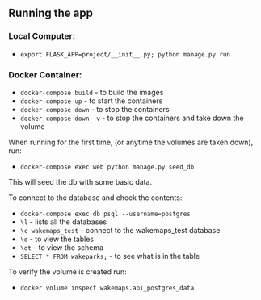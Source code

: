 ## Running the app

### Local Computer:

* `export FLASK_APP=project/__init__.py; python manage.py run`

### Docker Container:

* `docker-compose build` - to build the images
* `docker-compose up` - to start the containers
* `docker-compose down` - to stop the containers
* `docker-compose down -v` - to stop the containers and take down the volume

When running for the first time, (or anytime the volumes are taken down), run: 

* `docker-compose exec web python manage.py seed_db`

This will seed the db with some basic data. 

To connect to the database and check the contents: 

* `docker-compose exec db psql --username=postgres`
* `\l` - lists all the databases
* `\c wakemaps_test` - connect to the wakemaps_test database
* `\d` - to view the tables
* `\dt` - to view the schema
* `SELECT * FROM wakeparks;` - to see what is in the table

To verify the volume is created run: 

* `docker volume inspect wakemaps.api_postgres_data`

